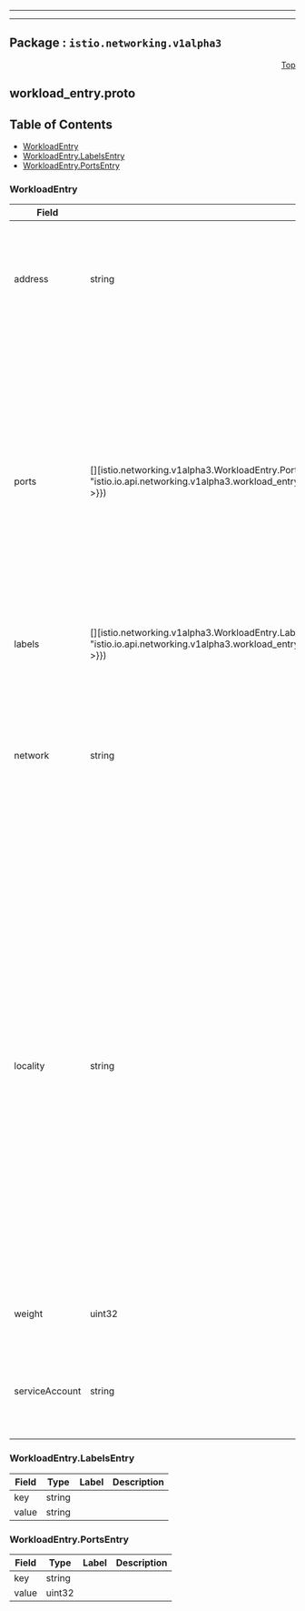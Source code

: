 
---

---

## Package : `istio.networking.v1alpha3`



<a name="top"></a>

<a name="API Reference for workload_entry.proto"></a>
<p align="right"><a href="#top">Top</a></p>

## workload_entry.proto


## Table of Contents
  - [WorkloadEntry](#istio.networking.v1alpha3.WorkloadEntry)
  - [WorkloadEntry.LabelsEntry](#istio.networking.v1alpha3.WorkloadEntry.LabelsEntry)
  - [WorkloadEntry.PortsEntry](#istio.networking.v1alpha3.WorkloadEntry.PortsEntry)







<a name="istio.networking.v1alpha3.WorkloadEntry"></a>

### WorkloadEntry



| Field | Type | Label | Description |
| ----- | ---- | ----- | ----------- |
| address | string |  | Address associated with the network endpoint without the port.  Domain names can be used if and only if the resolution is set to DNS, and must be fully-qualified without wildcards. Use the form unix:///absolute/path/to/socket for Unix domain socket endpoints. |
  | ports | [][istio.networking.v1alpha3.WorkloadEntry.PortsEntry]({{< ref "istio.io.api.networking.v1alpha3.workload_entry.md#istio.networking.v1alpha3.WorkloadEntry.PortsEntry" >}}) | repeated | Set of ports associated with the endpoint. If the port map is specified, it must be a map of servicePortName to this endpoint's port, such that traffic to the service port will be forwarded to the endpoint port that maps to the service's portName. If omitted, and the targetPort is specified as part of the service's port specification, traffic to the service port will be forwarded to one of the endpoints on the specified `targetPort`. If both the targetPort and endpoint's port map are not specified, traffic to a service port will be forwarded to one of the endpoints on the same port.<br>**NOTE 1:** Do not use for `unix://` addresses.<br>**NOTE 2:** endpoint port map takes precedence over targetPort. |
  | labels | [][istio.networking.v1alpha3.WorkloadEntry.LabelsEntry]({{< ref "istio.io.api.networking.v1alpha3.workload_entry.md#istio.networking.v1alpha3.WorkloadEntry.LabelsEntry" >}}) | repeated | One or more labels associated with the endpoint. |
  | network | string |  | Network enables Istio to group endpoints resident in the same L3 domain/network. All endpoints in the same network are assumed to be directly reachable from one another. When endpoints in different networks cannot reach each other directly, an Istio Gateway can be used to establish connectivity (usually using the `AUTO_PASSTHROUGH` mode in a Gateway Server). This is an advanced configuration used typically for spanning an Istio mesh over multiple clusters. |
  | locality | string |  | The locality associated with the endpoint. A locality corresponds to a failure domain (e.g., country/region/zone). Arbitrary failure domain hierarchies can be represented by separating each encapsulating failure domain by /. For example, the locality of an an endpoint in US, in US-East-1 region, within availability zone az-1, in data center rack r11 can be represented as us/us-east-1/az-1/r11. Istio will configure the sidecar to route to endpoints within the same locality as the sidecar. If none of the endpoints in the locality are available, endpoints parent locality (but within the same network ID) will be chosen. For example, if there are two endpoints in same network (networkID "n1"), say e1 with locality us/us-east-1/az-1/r11 and e2 with locality us/us-east-1/az-2/r12, a sidecar from us/us-east-1/az-1/r11 locality will prefer e1 from the same locality over e2 from a different locality. Endpoint e2 could be the IP associated with a gateway (that bridges networks n1 and n2), or the IP associated with a standard service endpoint. |
  | weight | uint32 |  | The load balancing weight associated with the endpoint. Endpoints with higher weights will receive proportionally higher traffic. |
  | serviceAccount | string |  | The service account associated with the workload if a sidecar is present in the workload. The service account must be present in the same namespace as the configuration ( WorkloadEntry or a ServiceEntry) |
  





<a name="istio.networking.v1alpha3.WorkloadEntry.LabelsEntry"></a>

### WorkloadEntry.LabelsEntry



| Field | Type | Label | Description |
| ----- | ---- | ----- | ----------- |
| key | string |  |  |
  | value | string |  |  |
  





<a name="istio.networking.v1alpha3.WorkloadEntry.PortsEntry"></a>

### WorkloadEntry.PortsEntry



| Field | Type | Label | Description |
| ----- | ---- | ----- | ----------- |
| key | string |  |  |
  | value | uint32 |  |  |
  




 <!-- end messages -->

 <!-- end enums -->

 <!-- end HasExtensions -->

 <!-- end services -->

